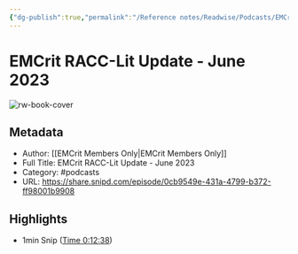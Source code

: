 ```yaml
---
{"dg-publish":true,"permalink":"/Reference notes/Readwise/Podcasts/EMCrit RACC-Lit Update - June 2023/"}
---
```


# EMCrit RACC-Lit Update - June 2023

![rw-book-cover](https://wsrv.nl/?url=https%3A%2F%2Fartwork.captivate.fm%2F9e19fbd0-cd57-4a23-b9a4-bb533f0225a1%2Fkum-6dVk-JqYA7e2o55Lfj3-.jpg&w=100&h=100)

## Metadata
- Author: [[EMCrit Members Only\|EMCrit Members Only]]
- Full Title: EMCrit RACC-Lit Update - June 2023
- Category: #podcasts
- URL: https://share.snipd.com/episode/0cb9549e-431a-4799-b372-ff98001b9908

## Highlights
- 1min Snip ([Time 0:12:38](https://share.snipd.com/snip/ceaef964-920f-4d5b-bb17-18d9c54e4310))
